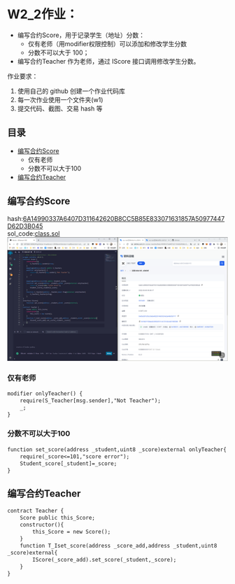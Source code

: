# W2_2作业：
* 编写合约Score，⽤于记录学⽣（地址）分数：
    * 仅有⽼师（⽤modifier权限控制）可以添加和修改学⽣分数
    * 分数不可以⼤于 100； 
* 编写合约Teacher 作为⽼师，通过 IScore 接⼝调⽤修改学⽣分数。

作业要求：
1. 使用自己的 github 创建一个作业代码库
2. 每一次作业使用一个文件夹(w1) 
3. 提交代码、截图、交易 hash 等

## 目录
* [编写合约Score](#编写合约Score) 
    * 仅有⽼师
    * 分数不可以⼤于100
* [编写合约Teacher](#编写合约Teacher) 

## 编写合约Score
hash:[6A14990337A6407D311642620B8CC5B85E833071631857A50977447D62D3B045](https://www.oklink.com/zh-cn/oec-test/tx/6A14990337A6407D311642620B8CC5B85E833071631857A50977447D62D3B045)  
sol_code:[class.sol](/W2-2/DATA/sol/class.sol)  
![class](/W2-2/DATA/picture/class.png)  
### 仅有⽼师
```solidity
modifier onlyTeacher() {
    require(S_Teacher[msg.sender],"Not Teacher");
    _;
}
```
### 分数不可以⼤于100
```solidity
function set_score(address _student,uint8 _score)external onlyTeacher{
    require(_score<=101,"score error");
    Student_score[_student]=_score;
}
```

## 编写合约Teacher
```solidity
contract Teacher {
    Score public this_Score;
    constructor(){
        this_Score = new Score();
    }
    function T_Iset_score(address _score_add,address _student,uint8 _score)external{
        IScore(_score_add).set_score(_student,_score);
    }
}
```